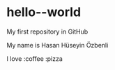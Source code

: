 hello--world
============

My first repository in GitHub

My name is Hasan Hüseyin Özbenli

I love :coffee :pizza
